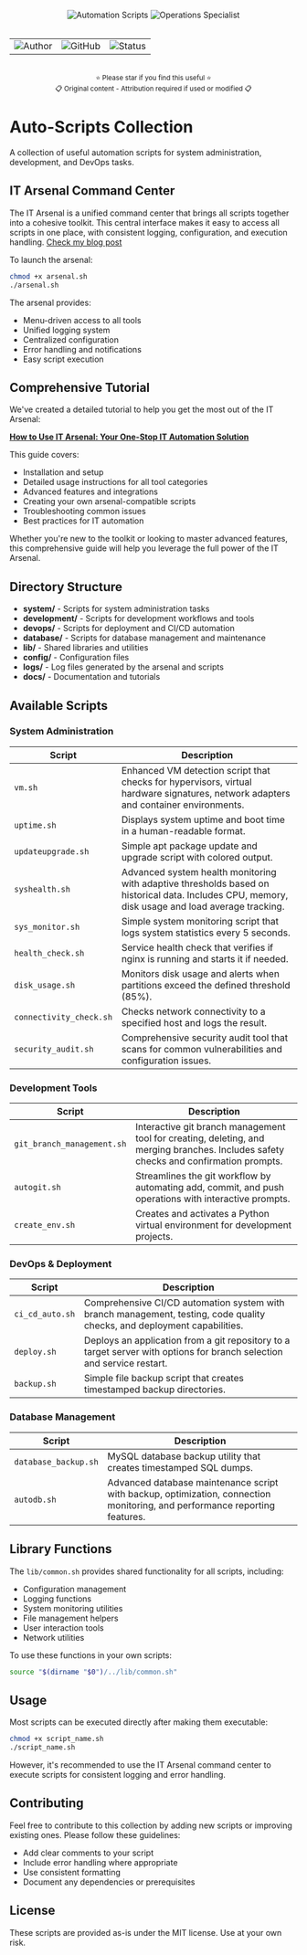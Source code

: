 <div align="center">
  <br>
  <img src="https://img.shields.io/badge/AUTOMATION-SCRIPTS-orange?style=for-the-badge" alt="Automation Scripts"/>
  <img src="https://img.shields.io/badge/OPERATIONS-SPECIALIST-blue?style=for-the-badge" alt="Operations Specialist"/>
  <br><br>
  <table>
    <tr>
      <td>
        <img src="https://img.shields.io/badge/Author-@sundanc-success?style=flat-square" alt="Author"/>
      </td>
      <td>
        <img src="https://img.shields.io/badge/GitHub-sundanc-4183C4?style=flat-square&logo=github" alt="GitHub"/>
      </td>
      <td>
        <img src="https://img.shields.io/badge/Status-Active-success?style=flat-square" alt="Status"/>
      </td>
    </tr>
  </table>
  <br>
  <sup>⭐ Please star if you find this useful ⭐</sup>
  <br>
  <sup>📋 Original content - Attribution required if used or modified 📋</sup>
</div>

# Auto-Scripts Collection

A collection of useful automation scripts for system administration, development, and DevOps tasks.

## IT Arsenal Command Center

The IT Arsenal is a unified command center that brings all scripts together into a cohesive toolkit. This central interface makes it easy to access all scripts in one place, with consistent logging, configuration, and execution handling. [Check my blog post](https://brokeninfra.pages.dev/using_it_arsenal/)

To launch the arsenal:

```bash
chmod +x arsenal.sh
./arsenal.sh
```

The arsenal provides:
- Menu-driven access to all tools
- Unified logging system
- Centralized configuration
- Error handling and notifications
- Easy script execution

## Comprehensive Tutorial

We've created a detailed tutorial to help you get the most out of the IT Arsenal:

**[How to Use IT Arsenal: Your One-Stop IT Automation Solution](docs/using_it_arsenal.md)**

This guide covers:
- Installation and setup
- Detailed usage instructions for all tool categories
- Advanced features and integrations
- Creating your own arsenal-compatible scripts
- Troubleshooting common issues
- Best practices for IT automation

Whether you're new to the toolkit or looking to master advanced features, this comprehensive guide will help you leverage the full power of the IT Arsenal.

## Directory Structure

- **system/** - Scripts for system administration tasks
- **development/** - Scripts for development workflows and tools
- **devops/** - Scripts for deployment and CI/CD automation
- **database/** - Scripts for database management and maintenance
- **lib/** - Shared libraries and utilities
- **config/** - Configuration files
- **logs/** - Log files generated by the arsenal and scripts
- **docs/** - Documentation and tutorials

## Available Scripts

### System Administration

| Script | Description |
|--------|-------------|
| `vm.sh` | Enhanced VM detection script that checks for hypervisors, virtual hardware signatures, network adapters and container environments. |
| `uptime.sh` | Displays system uptime and boot time in a human-readable format. |
| `updateupgrade.sh` | Simple apt package update and upgrade script with colored output. |
| `syshealth.sh` | Advanced system health monitoring with adaptive thresholds based on historical data. Includes CPU, memory, disk usage and load average tracking. |
| `sys_monitor.sh` | Simple system monitoring script that logs system statistics every 5 seconds. |
| `health_check.sh` | Service health check that verifies if nginx is running and starts it if needed. |
| `disk_usage.sh` | Monitors disk usage and alerts when partitions exceed the defined threshold (85%). |
| `connectivity_check.sh` | Checks network connectivity to a specified host and logs the result. |
| `security_audit.sh` | Comprehensive security audit tool that scans for common vulnerabilities and configuration issues. |

### Development Tools

| Script | Description |
|--------|-------------|
| `git_branch_management.sh` | Interactive git branch management tool for creating, deleting, and merging branches. Includes safety checks and confirmation prompts. |
| `autogit.sh` | Streamlines the git workflow by automating add, commit, and push operations with interactive prompts. |
| `create_env.sh` | Creates and activates a Python virtual environment for development projects. |

### DevOps & Deployment

| Script | Description |
|--------|-------------|
| `ci_cd_auto.sh` | Comprehensive CI/CD automation system with branch management, testing, code quality checks, and deployment capabilities. |
| `deploy.sh` | Deploys an application from a git repository to a target server with options for branch selection and service restart. |
| `backup.sh` | Simple file backup script that creates timestamped backup directories. |

### Database Management

| Script | Description |
|--------|-------------|
| `database_backup.sh` | MySQL database backup utility that creates timestamped SQL dumps. |
| `autodb.sh` | Advanced database maintenance script with backup, optimization, connection monitoring, and performance reporting features. |

## Library Functions

The `lib/common.sh` provides shared functionality for all scripts, including:

- Configuration management
- Logging functions
- System monitoring utilities
- File management helpers
- User interaction tools
- Network utilities

To use these functions in your own scripts:

```bash
source "$(dirname "$0")/../lib/common.sh"
```

## Usage

Most scripts can be executed directly after making them executable:

```bash
chmod +x script_name.sh
./script_name.sh
```

However, it's recommended to use the IT Arsenal command center to execute scripts for consistent logging and error handling.

## Contributing

Feel free to contribute to this collection by adding new scripts or improving existing ones. Please follow these guidelines:
- Add clear comments to your script
- Include error handling where appropriate
- Use consistent formatting
- Document any dependencies or prerequisites

## License

These scripts are provided as-is under the MIT license. Use at your own risk.
